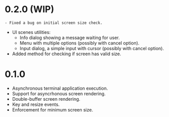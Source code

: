 # 0.2.0 (WIP)
    - Fixed a bug on initial screen size check.
- UI scenes utilities:
    - Info dialog showing a message waiting for user.
    - Menu with multiple options (possibly with cancel option).
    - Input dialog, a simple input with cursor (possibly with cancel option).
- Added method for checking if screen has valid size.

# 0.1.0
- Asynchronous terminal application execution.
- Support for asyncrhonous screen rendering.
- Double-buffer screen rendering.
- Key and resize events.
- Enforcement for minimum screen size.
